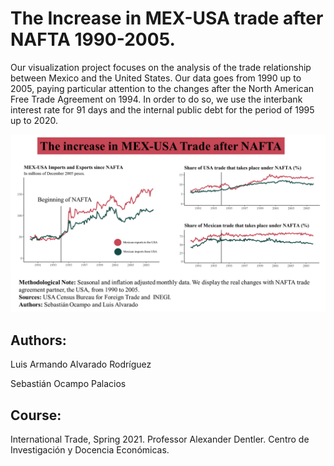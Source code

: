 # The Increase in MEX-USA trade after NAFTA 1990-2005.
Our visualization project focuses on the analysis of the trade relationship between Mexico and the United States. Our data goes from 1990 up to 2005, paying particular attention to the changes after the North American Free Trade Agreement on 1994. In order to do so, we use the interbank interest rate for 91 days and the internal public debt for the period of 1995 up to 2020. 

![Data Visualization](https://github.com/socapal/international-trade-NAFTA/blob/main/data-vis.png)

## Authors:
Luis Armando Alvarado Rodríguez 

Sebastián Ocampo Palacios

## Course: 
International Trade, Spring 2021. Professor Alexander Dentler. Centro de Investigación y Docencia Económicas.
